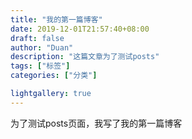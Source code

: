 ```yaml
---
title: "我的第一篇博客"
date: 2019-12-01T21:57:40+08:00
draft: false
author: "Duan"
description: "这篇文章为了测试posts"
tags: ["标签"]
categories: ["分类"]

lightgallery: true
---
```


为了测试posts页面，我写了我的第一篇博客